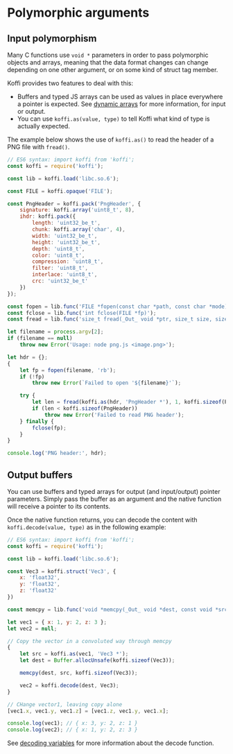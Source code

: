 # Polymorphic arguments

## Input polymorphism

Many C functions use `void *` parameters in order to pass polymorphic objects and arrays, meaning that the data format changes can change depending on one other argument, or on some kind of struct tag member.

Koffi provides two features to deal with this:

- Buffers and typed JS arrays can be used as values in place everywhere a pointer is expected. See [dynamic arrays](pointers.md#array-pointers-dynamic-arrays) for more information, for input or output.
- You can use `koffi.as(value, type)` to tell Koffi what kind of type is actually expected.

The example below shows the use of `koffi.as()` to read the header of a PNG file with `fread()`.

```js
// ES6 syntax: import koffi from 'koffi';
const koffi = require('koffi');

const lib = koffi.load('libc.so.6');

const FILE = koffi.opaque('FILE');

const PngHeader = koffi.pack('PngHeader', {
    signature: koffi.array('uint8_t', 8),
    ihdr: koffi.pack({
        length: 'uint32_be_t',
        chunk: koffi.array('char', 4),
        width: 'uint32_be_t',
        height: 'uint32_be_t',
        depth: 'uint8_t',
        color: 'uint8_t',
        compression: 'uint8_t',
        filter: 'uint8_t',
        interlace: 'uint8_t',
        crc: 'uint32_be_t'
    })
});

const fopen = lib.func('FILE *fopen(const char *path, const char *mode)');
const fclose = lib.func('int fclose(FILE *fp)');
const fread = lib.func('size_t fread(_Out_ void *ptr, size_t size, size_t nmemb, FILE *fp)');

let filename = process.argv[2];
if (filename == null)
    throw new Error('Usage: node png.js <image.png>');

let hdr = {};
{
    let fp = fopen(filename, 'rb');
    if (!fp)
        throw new Error(`Failed to open '${filename}'`);

    try {
        let len = fread(koffi.as(hdr, 'PngHeader *'), 1, koffi.sizeof(PngHeader), fp);
        if (len < koffi.sizeof(PngHeader))
            throw new Error('Failed to read PNG header');
    } finally {
        fclose(fp);
    }
}

console.log('PNG header:', hdr);
```

## Output buffers

You can use buffers and typed arrays for output (and input/output) pointer parameters. Simply pass the buffer as an argument and the native function will receive a pointer to its contents.

Once the native function returns, you can decode the content with `koffi.decode(value, type)` as in the following example:

```js
// ES6 syntax: import koffi from 'koffi';
const koffi = require('koffi');

const lib = koffi.load('libc.so.6');

const Vec3 = koffi.struct('Vec3', {
    x: 'float32',
    y: 'float32',
    z: 'float32'
})

const memcpy = lib.func('void *memcpy(_Out_ void *dest, const void *src, size_t size)');

let vec1 = { x: 1, y: 2, z: 3 };
let vec2 = null;

// Copy the vector in a convoluted way through memcpy
{
    let src = koffi.as(vec1, 'Vec3 *');
    let dest = Buffer.allocUnsafe(koffi.sizeof(Vec3));

    memcpy(dest, src, koffi.sizeof(Vec3));

    vec2 = koffi.decode(dest, Vec3);
}

// CHange vector1, leaving copy alone
[vec1.x, vec1.y, vec1.z] = [vec1.z, vec1.y, vec1.x];

console.log(vec1); // { x: 3, y: 2, z: 1 }
console.log(vec2); // { x: 1, y: 2, z: 3 }
```

See [decoding variables](memory.md#decode-to-js-values) for more information about the decode function.

